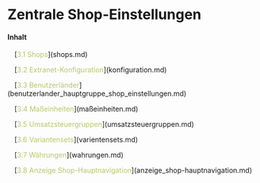 # Zentrale Shop-Einstellungen

#### Inhalt

<p style="text-indent: 1em;">[<span style="color:#B7C66E">3.1 Shops</span>](shops.md)

<p style="text-indent: 1em;">[<span style="color:#B7C66E">3.2 Extranet-Konfiguration</span>](konfiguration.md)

<p style="text-indent: 1em;">[<span style="color:#B7C66E">3.3 Benutzerländer</span>](benutzerlander_hauptgruppe_shop_einstellungen.md)

<p style="text-indent: 1em;">[<span style="color:#B7C66E">3.4 Maßeinheiten</span>](maßeinheiten.md)

<p style="text-indent: 1em;">[<span style="color:#B7C66E">3.5 Umsatzsteuergruppen</span>](umsatzsteuergruppen.md)

<p style="text-indent: 1em;">[<span style="color:#B7C66E">3.6 Variantensets</span>](varientensets.md)

<p style="text-indent: 1em;">[<span style="color:#B7C66E">3.7 Währungen</span>](wahrungen.md)

<p style="text-indent: 1em;">[<span style="color:#B7C66E">3.8 Anzeige Shop-Hauptnavigation</span>](anzeige_shop-hauptnavigation.md)


